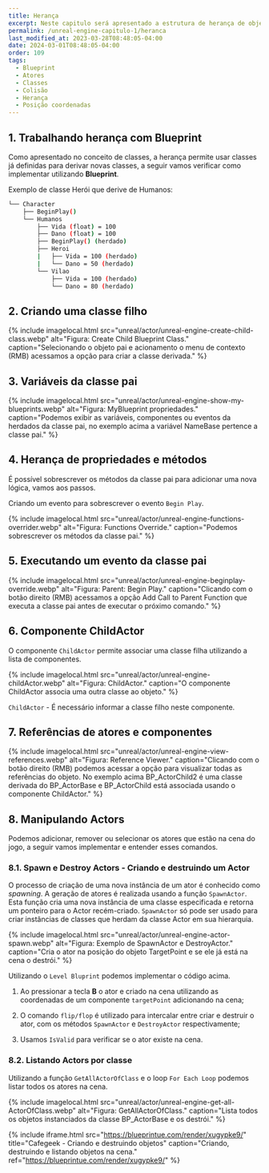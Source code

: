 ```yaml
---
title: Herança
excerpt: Neste capitulo será apresentado a estrutura de herança de objetos.
permalink: /unreal-engine-capitulo-1/heranca
last_modified_at: 2023-03-28T08:48:05-04:00
date: 2024-03-01T08:48:05-04:00
order: 109
tags:
  - Blueprint
  - Atores
  - Classes
  - Colisão
  - Herança
  - Posição coordenadas
---
```


## 1. Trabalhando herança com Blueprint

Como apresentado no conceito de classes, a herança permite usar classes já definidas para derivar novas classes, a seguir vamos verificar como implementar utilizando **Blueprint**.  

Exemplo de classe Herói que derive de Humanos:  

```bash
└── Character
    ├── BeginPlay()
    └── Humanos
        ├── Vida (float) = 100    
        ├── Dano (float) = 100        
        ├── BeginPlay() (herdado)
        ├── Heroi
        |   ├── Vida = 100 (herdado)
        |   └── Dano = 50 (herdado)
        └── Vilao
            ├── Vida = 100 (herdado)
            └── Dano = 80 (herdado)    
```

## 2. Criando uma classe filho

{% include imagelocal.html
    src="unreal/actor/unreal-engine-create-child-class.webp"
    alt="Figura: Create Child Blueprint Class."
    caption="Selecionando o objeto pai e acionamento o menu de contexto (RMB) acessamos a opção para criar a classe derivada."
%}

## 3. Variáveis da classe pai

{% include imagelocal.html
    src="unreal/actor/unreal-engine-show-my-blueprints.webp"
    alt="Figura: MyBlueprint propriedades."
    caption="Podemos exibir as variáveis, componentes ou eventos da herdados da classe pai, no exemplo acima a variável NameBase pertence a classe pai."
%}

## 4. Herança de propriedades e métodos

É possível sobrescrever os métodos da classe pai para adicionar uma nova lógica, vamos aos passos.

Criando um evento para sobrescrever o evento `Begin Play`.

{% include imagelocal.html
    src="unreal/actor/unreal-engine-functions-overrider.webp"
    alt="Figura: Functions Override."
    caption="Podemos sobrescrever os métodos da classe pai."
%}

## 5. Executando um evento da classe pai

{% include imagelocal.html
    src="unreal/actor/unreal-engine-beginplay-override.webp"
    alt="Figura: Parent: Begin Play."
    caption="Clicando com o botão direito (RMB) acessamos a opção Add Call to Parent Function que executa a classe pai antes de executar o próximo comando."
%}

## 6. Componente ChildActor

O componente `ChildActor` permite associar uma classe filha utilizando a lista de componentes.

{% include imagelocal.html
    src="unreal/actor/unreal-engine-childActor.webp"
    alt="Figura: ChildActor."
    caption="O componente ChildActor associa uma outra classe ao objeto."
%}

`ChildActor` - É necessário informar a classe filho neste componente.

## 7. Referências de atores e componentes

{% include imagelocal.html
    src="unreal/actor/unreal-engine-view-references.webp"
    alt="Figura: Reference Viewer."
    caption="Clicando com o botão direito (RMB) podemos acessar a opção para visualizar todas as referências do objeto. No exemplo acima BP_ActorChild2 é uma classe derivada do BP_ActorBase e BP_ActorChild está associada usando o componente ChildActor."
%}

## 8. Manipulando Actors

Podemos adicionar, remover ou selecionar os atores que estão na cena do jogo, a seguir vamos implementar e entender esses comandos.

### 8.1. Spawn e Destroy Actors - Criando e destruindo um Actor

O processo de criação de uma nova instância de um ator é conhecido como *spawning*. A geração de atores é realizada usando a função `SpawnActor`. Esta função cria uma nova instância de uma classe especificada e retorna um ponteiro para o Actor recém-criado. `SpawnActor` só pode ser usado para criar instâncias de classes que herdam da classe Actor em sua hierarquia.

{% include imagelocal.html
    src="unreal/actor/unreal-engine-actor-spawn.webp"
    alt="Figura: Exemplo de SpawnActor e DestroyActor."
    caption="Cria o ator na posição do objeto TargetPoint e se ele já está na cena o destrói."
%}

Utilizando o `Level Bluprint` podemos implementar o código acima.

1. Ao pressionar a tecla **B** o ator e criado na cena utilizando as coordenadas de um componente `targetPoint` adicionando na cena;

1. O comando `flip/flop` é utilizado para intercalar entre criar e destruir o ator, com os métodos `SpawnActor` e `DestroyActor` respectivamente;

1. Usamos `IsValid` para verificar se o ator existe na cena.

### 8.2. Listando Actors por classe

Utilizando a função `GetAllActorOfClass` e o loop `For Each Loop` podemos listar todos os atores na cena.

{% include imagelocal.html
    src="unreal/actor/unreal-engine-get-all-ActorOfClass.webp"
    alt="Figura: GetAllActorOfClass."
    caption="Lista todos os objetos instanciados da classe BP_ActorBase e os destrói."
%}

{% include iframe.html
    src="https://blueprintue.com/render/xugypke9/"
    title="Cafegeek - Criando e destruindo objetos"
    caption="Criando, destruindo e listando objetos na cena."
    ref="https://blueprintue.com/render/xugypke9/"
%}
